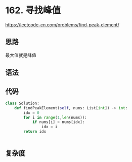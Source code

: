 # 162. 寻找峰值
https://leetcode-cn.com/problems/find-peak-element/
## 思路
最大值就是峰值
## 语法

## 代码
```python
class Solution:
    def findPeakElement(self, nums: List[int]) -> int:
        idx = 0
        for i in range(1,len(nums)):
            if nums[i] > nums[idx]:
                idx = i
        return idx
        
```
## 复杂度



